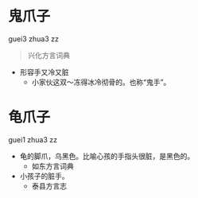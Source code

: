 

# 鬼爪子
guei3 zhua3 zz
> 兴化方言词典
- 形容手又冷又脏
  - 小家伙这双～冻得冰冷彻骨的。也称“鬼手”。



# 龟爪子
guei1 zhua3 zz
+ 龟的脚爪，乌黑色。比喻心孩的手指头很脏，是黑色的。
  * 如东方言词典
+ 小孩子的脏手。
  * 泰县方言志
